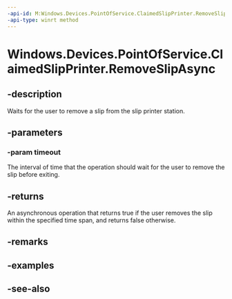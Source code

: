 ----api-id: M:Windows.Devices.PointOfService.ClaimedSlipPrinter.RemoveSlipAsync(Windows.Foundation.TimeSpan)
-api-type: winrt method
---<!-- Method syntaxpublic Windows.Foundation.IAsyncOperation<bool> RemoveSlipAsync(Windows.Foundation.TimeSpan timeout)--># Windows.Devices.PointOfService.ClaimedSlipPrinter.RemoveSlipAsync## -descriptionWaits for the user to remove a slip from the slip printer station.## -parameters### -param timeoutThe interval of time that the operation should wait for the user to remove the slip before exiting.## -returnsAn asynchronous operation that returns true if the user removes the slip within the specified time span, and returns false otherwise.## -remarks## -examples## -see-also